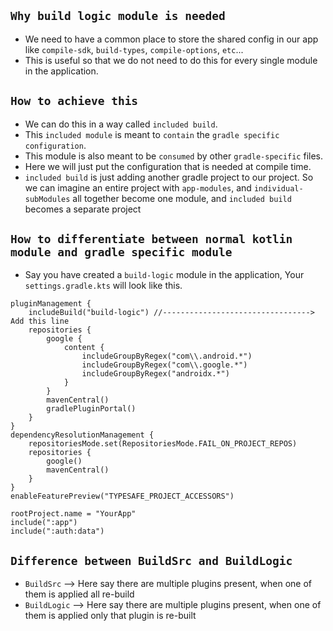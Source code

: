 ## `Why build logic module is needed`
* We need to have a common place to store the shared config in our app like `compile-sdk`, `build-types`, `compile-options`, `etc`...
* This is useful so that we do not need to do this for every single module in the application.

## `How to achieve this`
* We can do this in a way called `included build`.
* This `included module` is meant to `contain` the `gradle specific configuration`.
* This module is also meant to be `consumed` by other `gradle-specific` files.
* Here we will just put the configuration that is needed at compile time.
* `included build` is just adding another gradle project to our project. So we can imagine an entire project with `app-modules`, and `individual-subModules` all together become one module, and `included build` becomes a separate project

## `How to differentiate between normal kotlin module and gradle specific module`
* Say you have created a `build-logic` module in the application, Your `settings.gradle.kts` will look like this.
```
pluginManagement {
    includeBuild("build-logic") //---------------------------------> Add this line
    repositories {
        google {
            content {
                includeGroupByRegex("com\\.android.*")
                includeGroupByRegex("com\\.google.*")
                includeGroupByRegex("androidx.*")
            }
        }
        mavenCentral()
        gradlePluginPortal()
    }
}
dependencyResolutionManagement {
    repositoriesMode.set(RepositoriesMode.FAIL_ON_PROJECT_REPOS)
    repositories {
        google()
        mavenCentral()
    }
}
enableFeaturePreview("TYPESAFE_PROJECT_ACCESSORS")

rootProject.name = "YourApp"
include(":app")
include(":auth:data")
```
## `Difference between BuildSrc and BuildLogic`
* `BuildSrc` --> Here say there are multiple plugins present, when one of them is applied all re-build
* `BuildLogic` --> Here say there are multiple plugins present, when one of them is applied only that plugin is re-built
